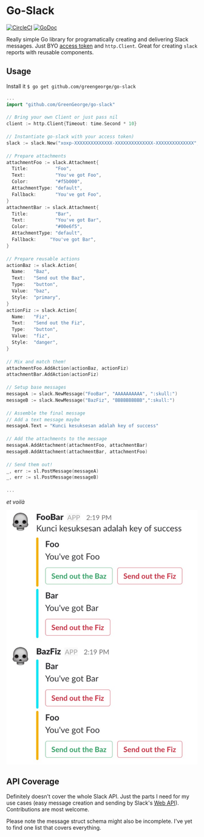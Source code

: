 Go-Slack
========
[![CircleCI](https://circleci.com/gh/GreenGeorge/go-slack/tree/master.svg?style=shield)](https://circleci.com/gh/GreenGeorge/go-slack/tree/master)
[![GoDoc](https://godoc.org/github.com/greengeorge/go-slack?status.svg)](http://godoc.org/github.com/greengeorge/go-slack)

Really simple Go library for programatically creating and delivering Slack messages. Just BYO [access token][2] and `http.Client`. Great for creating `slack` reports with reusable components.

## Usage

Install it `$ go get github.com/greengeorge/go-slack`

```go
...
import "github.com/GreenGeorge/go-slack"

// Bring your own Client or just pass nil
client := http.Client{Timeout: time.Second * 10}

// Instantiate go-slack with your access token)
slack := slack.New("xoxp-XXXXXXXXXXXXXX-XXXXXXXXXXXXXX-XXXXXXXXXXXXXX", client)

// Prepare attachments
attachmentFoo := slack.Attachment{
  Title:          "Foo",
  Text:           "You've got Foo",
  Color:          "#f5b000",
  AttachmentType: "default",
  Fallback:       "You've got Foo",
}
attachmentBar := slack.Attachment{
  Title:          "Bar",
  Text:           "You've got Bar",
  Color:          "#00e6f5",
  AttachmentType: "default",
  Fallback:     "You've got Bar",
}

// Prepare reusable actions
actionBaz := slack.Action{
  Name:   "Baz",
  Text:   "Send out the Baz",
  Type:   "button",
  Value:  "baz",
  Style:  "primary",
}
actionFiz := slack.Action{
  Name:   "Fiz",
  Text:   "Send out the Fiz",
  Type:   "button",
  Value:  "fiz",
  Style:  "danger",
}

// Mix and match them!
attachmentFoo.AddAction(actionBaz, actionFiz)
attachmentBar.AddAction(actionFiz)

// Setup base messages
messageA := slack.NewMessage("FooBar", "AAAAAAAAAA", ":skull:")
messageB := slack.NewMessage("BazFiz", "BBBBBBBBBB",":skull:")

// Assemble the final message
// Add a text message maybe
messageA.Text = "Kunci kesuksesan adalah key of success"

// Add the attachments to the message
messageA.AddAttachment(attachmentFoo, attachmentBar)
messageB.AddAttachment(attachmentBar, attachmentFoo)

// Send them out!
_, err := sl.PostMessage(messageA)
_, err := sl.PostMessage(messageB)

...
```

*et voilà*

![Example result][example]

## API Coverage
Definitely doesn't cover the whole Slack API. Just the parts I need for my use cases (easy message creation and sending by Slack's [Web API][1]). Contributions are most welcome.

Please note the message struct schema might also be incomplete. I've yet to find one list that covers everything.

[1]:https://www.google.com
[2]:https://api.slack.com/apps
[example]:example/example-result.jpg
